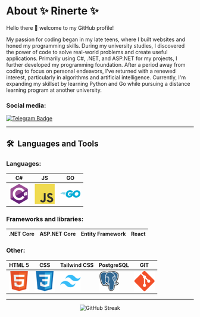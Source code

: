 # About ✨ Rinerte ✨

Hello there 👋 welcome to my GitHub profile!

My passion for coding began in my late teens, where I built websites and honed my programming skills. During my university studies, I discovered the power of code to solve real-world problems and create useful applications. Primarily using C#, .NET, and ASP.NET for my projects, I further developed my programming foundation. After a period away from coding to focus on personal endeavors, I've returned with a renewed interest, particularly in algorithms and artificial intelligence. Currently, I'm expanding my skillset by learning Python and Go while pursuing a distance learning program at another university.

### Social media:
[![Telegram Badge](https://img.shields.io/badge/Telegram-blue?style=for-the-badge&logo=telegram&logoColor=white)](https://t.me/rinerte)

---
## 🛠️ &nbsp;Languages and Tools

### Languages:
|C#|JS|GO|
|----------|----------|----------|
|  <img src="https://github.com/devicons/devicon/blob/master/icons/csharp/csharp-original.svg" title="C#"  alt="C#" width="55" height="55"/> |  <img src="https://github.com/devicons/devicon/blob/master/icons/javascript/javascript-original.svg" title="JavaScript" alt="JavaScript" width="55" height="55"/> |  <img src="https://github.com/devicons/devicon/blob/master/icons/go/go-original-wordmark.svg" title="GO" alt="GO" width="55" height="55"/>| 

### Frameworks and libraries:

| .NET Core | ASP.NET Core | Entity Framework | React |
|----------|----------|----------|----------|

### Other:
| HTML 5 | CSS | Tailwind CSS | PostgreSQL | GIT |
|----------|----------|----------|----------|----------|
|<img src="https://github.com/devicons/devicon/blob/master/icons/html5/html5-original.svg" title="HTML5" alt="HTML5" width="55" height="55"/>|<img src="https://github.com/devicons/devicon/blob/master/icons/css3/css3-original.svg" title="CSS" alt="CSS" width="55" height="55"/>|<img src="https://github.com/devicons/devicon/blob/master/icons/tailwindcss/tailwindcss-original.svg" title="Tailwind" alt="Tailwind" width="55" height="55"/>|<img src="https://github.com/devicons/devicon/blob/master/icons/postgresql/postgresql-original.svg" title="PostgreSQL" alt="PostgreSQL" width="55" height="55"/>|<img src="https://github.com/devicons/devicon/blob/master/icons/git/git-original.svg" title="Git" alt="Git"  width="55" height="55"/>|

---
<p align="center">
    <img src="https://streak-stats.demolab.com?user=rinerte&theme=highcontrast&hide_border=true&date_format=j%20M%5B%20Y%5D&card_width=800&card_height=170" alt="GitHub Streak" />
</p>
